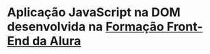 # Aplicação JavaScript na DOM desenvolvida na [Formação Front-End da Alura](https://cursos.alura.com.br/formacao-front-end)
